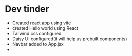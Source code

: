 # Dev tinder

- Created react app using vite
- created Hello world using React
- Tailwind css configured
- Daisy UI configured(it will help us prebuilt components)
- Navbar added to App.jsx
- 